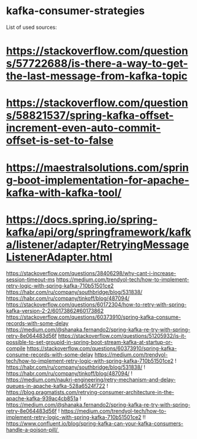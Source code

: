 # kafka-consumer-strategies

List of used sources:

# https://stackoverflow.com/questions/57722688/is-there-a-way-to-get-the-last-message-from-kafka-topic
# https://stackoverflow.com/questions/58821537/spring-kafka-offset-increment-even-auto-commit-offset-is-set-to-false
# https://maestralsolutions.com/spring-boot-implementation-for-apache-kafka-with-kafka-tool/
# https://docs.spring.io/spring-kafka/api/org/springframework/kafka/listener/adapter/RetryingMessageListenerAdapter.html
https://stackoverflow.com/questions/38406298/why-cant-i-increase-session-timeout-ms
https://medium.com/trendyol-tech/how-to-implement-retry-logic-with-spring-kafka-710b51501ce2
https://habr.com/ru/company/southbridge/blog/531838/
https://habr.com/ru/company/tinkoff/blog/487094/
https://stackoverflow.com/questions/60172304/how-to-retry-with-spring-kafka-version-2-2/60173862#60173862
https://stackoverflow.com/questions/60373910/spring-kafka-consume-records-with-some-delay
https://medium.com/@shanaka.fernando2/spring-kafka-re-try-with-spring-retry-8e064483d56f
https://stackoverflow.com/questions/51205932/is-it-possible-to-set-groupid-in-spring-boot-stream-kafka-at-startup-or-compile
https://stackoverflow.com/questions/60373910/spring-kafka-consume-records-with-some-delay
https://medium.com/trendyol-tech/how-to-implement-retry-logic-with-spring-kafka-710b51501ce2 !
https://habr.com/ru/company/southbridge/blog/531838/ !
https://habr.com/ru/company/tinkoff/blog/487094/ !
https://medium.com/naukri-engineering/retry-mechanism-and-delay-queues-in-apache-kafka-528a6524f722 !
https://blog.pragmatists.com/retrying-consumer-architecture-in-the-apache-kafka-939ac4cb851a !
https://medium.com/@shanaka.fernando2/spring-kafka-re-try-with-spring-retry-8e064483d56f !
https://medium.com/trendyol-tech/how-to-implement-retry-logic-with-spring-kafka-710b51501ce2 !!
https://www.confluent.io/blog/spring-kafka-can-your-kafka-consumers-handle-a-poison-pill/ 
